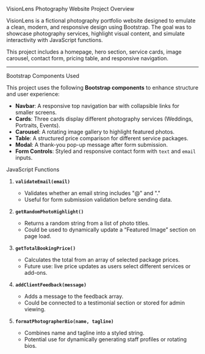   VisionLens Photography Website Project Overview

VisionLens is a fictional photography portfolio website designed to emulate a clean, modern, and responsive design using Bootstrap. The goal was to showcase photography services, highlight visual content, and simulate interactivity with JavaScript functions.

This project includes a homepage, hero section, service cards, image carousel, contact form, pricing table, and responsive navigation.

---

 Bootstrap Components Used

This project uses the following **Bootstrap components** to enhance structure and user experience:

- **Navbar**: A responsive top navigation bar with collapsible links for smaller screens.
- **Cards**: Three cards display different photography services (Weddings, Portraits, Events).
- **Carousel**: A rotating image gallery to highlight featured photos.
- **Table**: A structured price comparison for different service packages.
- **Modal**: A thank-you pop-up message after form submission.
- **Form Controls**: Styled and responsive contact form with `text` and `email` inputs.

 JavaScript Functions

1. **`validateEmail(email)`**
   - Validates whether an email string includes "@" and "."
   - Useful for form submission validation before sending data.

2. **`getRandomPhotoHighlight()`**
   - Returns a random string from a list of photo titles.
   - Could be used to dynamically update a “Featured Image” section on page load.

3. **`getTotalBookingPrice()`**
   - Calculates the total from an array of selected package prices.
   - Future use: live price updates as users select different services or add-ons.

4. **`addClientFeedback(message)`**
   - Adds a message to the feedback array.
   - Could be connected to a testimonial section or stored for admin viewing.

5. **`formatPhotographerBio(name, tagline)`**
   - Combines name and tagline into a styled string.
   - Potential use for dynamically generating staff profiles or rotating bios.
